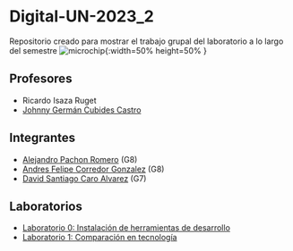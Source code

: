 
# Digital-UN-2023_2
Repositorio creado para mostrar el trabajo grupal del laboratorio a lo largo del semestre
![microchip](https://github.com/alpachonr/Digital-UN-2023_2/assets/70299021/d6e19845-8084-48af-91ca-b2c41aea208b){:width=50% height=50% } 
## Profesores
- Ricardo Isaza Ruget
- [Johnny Germán Cubides Castro ](https://github.com/johnnycubides)
## Integrantes
- [Alejandro Pachon Romero](https://github.com/alpachonr) (G8)
- [Andres Felipe Corredor Gonzalez](https://github.com/UNacorredorg) (G8)
- [David Santiago Caro Alvarez](https://github.com/zzdavid20zz)  (G7)
## Laboratorios
- [Laboratorio 0: Instalación de herramientas de desarrollo](lab0/README.md)
- [Laboratorio 1: Comparación en tecnología](lab1/README.md)
